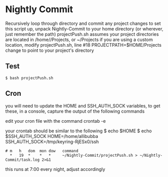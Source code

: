 # Nightly Commit
Recursively loop through directory and commit any project changes
to set this script up, unpack Nightly-Commit to your home directory (or wherever, just remember the path)
projectPush.sh assumes your project directories are located in /home/<username>/Projects, or ~/Projects
if you are using a custom location, modify projectPush.sh, line #18
    PROJECTPATH=$HOME/Projects
change to point to your project's directory    
## Test
    $ bash projectPush.sh
## Cron
you will need to update the HOME and SSH_AUTH_SOCK variables, to get these, in a console, capture the output of the following commands

edit your cron file with the command
    crontab -e

your crontab should be similar to the following
    $ echo $HOME
    $ echo $SSH_AUTH_SOCK
    HOME=/home/allibubba
    SSH_AUTH_SOCK=/tmp/keyring-RjESx0/ssh

    # m   h   dom  mon dow   command
      *   19  *    *   *     ~/Nightly-Commit/projectPush.sh > ~/Nightly-Commit/task.log 2>&1

this runs at 7:00 every night, adjust accordingly

